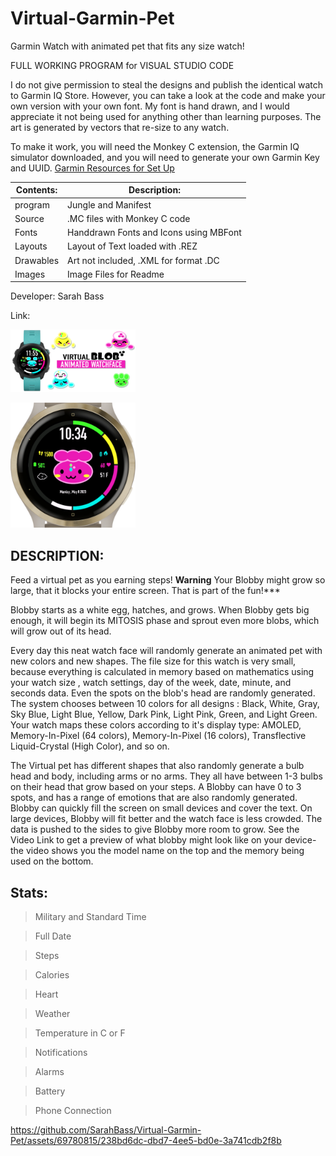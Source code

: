 # Virtual-Garmin-Pet
Garmin Watch with animated pet that fits any size watch!

FULL WORKING PROGRAM for VISUAL STUDIO CODE

I do not give permission to steal the designs and publish the identical watch to Garmin IQ Store. However, you can take a look at the code and make your own version with your own font. My font is hand drawn, and I would appreciate it not being used for anything other than learning purposes. The art is generated by vectors that re-size to any watch. 

To make it work, you will need the Monkey C extension, the Garmin IQ simulator downloaded, and you will need to generate your own Garmin Key and UUID. 
[Garmin Resources for Set Up](https://developer.garmin.com/connect-iq/connect-iq-basics/getting-started/)

Contents: | Description:
--------- | ------------
program  | Jungle and Manifest 
Source | .MC files with Monkey C code
Fonts | Handdrawn Fonts and Icons using MBFont 
Layouts | Layout of Text loaded with .REZ 
Drawables | Art not included, .XML for format .DC
Images    | Image Files for Readme
 
 Developer: Sarah Bass
 
 Link: 
 
 [<img src="https://github.com/SarahBass/Virtual-Garmin-Pet/blob/main/Untitled%20104.png" width="200" height="100">](https://apps.garmin.com/en-US/apps/03cb70fd-ce8f-410a-836e-94ad4648c5d8)
 
[<img src="https://github.com/SarahBass/Virtual-Garmin-Pet/blob/main/Garmin%20logo%20icon.png" width="200" height="200">](https://apps.garmin.com/en-US/apps/03cb70fd-ce8f-410a-836e-94ad4648c5d8)


## DESCRIPTION:
Feed a virtual pet as you earning steps!
**Warning** Your Blobby might grow so large, that it blocks your entire screen. That is part of the fun!***

Blobby starts as a white egg, hatches, and grows. When Blobby gets big enough, it will begin its MITOSIS phase and sprout even more blobs, which will grow out of its head.

Every day this neat watch face will randomly generate an animated pet with new colors and new shapes. The file size for this watch is very small, because everything is calculated in memory based on mathematics using your watch size , watch settings, day of the week, date, minute, and seconds data. Even the spots on the blob's head are randomly generated. The system chooses between 10 colors for all designs : Black, White, Gray, Sky Blue, Light Blue, Yellow, Dark Pink, Light Pink, Green, and Light Green. Your watch maps these colors according to it's display type: AMOLED, Memory-In-Pixel (64 colors), Memory-In-Pixel (16 colors), Transflective Liquid-Crystal (High Color), and so on.

The Virtual pet has different shapes that also randomly generate a bulb head and body, including arms or no arms. They all have between 1-3 bulbs on their head that grow based on your steps. A Blobby can have 0 to 3 spots, and has a range of emotions that are also randomly generated. Blobby can quickly fill the screen on small devices and cover the text. On large devices, Blobby will fit better and the watch face is less crowded. The data is pushed to the sides to give Blobby more room to grow. See the Video Link to get a preview of what blobby might look like on your device- the video shows you the model name on the top and the memory being used on the bottom.


## Stats:

>Military and Standard Time

>Full Date

>Steps

>Calories

>Heart

>Weather

>Temperature in C or F

>Notifications

>Alarms

>Battery

>Phone Connection



https://github.com/SarahBass/Virtual-Garmin-Pet/assets/69780815/238bd6dc-dbd7-4ee5-bd0e-3a741cdb2f8b















